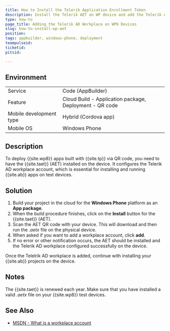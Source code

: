 ```yaml
---
title: How to Install the Telerik Application Enrollment Token
description: Install the Telerik AET on WP device and add the Telerik AD workplace.
type: how-to
page_title: Adding the Telerik AD Workplace on WP8 Devices
slug: how-to-install-wp-aet
position:
tags: appbuilder, windows-phone, deployment
teampulseid: 
ticketid:
pitsid:

---
```

                    
## Environment
<table>
  <tr>
    <td>Service</td>
    <td>Code (AppBuilder)</td>	
  </tr>
  <tr>
    <td>Feature</td>
    <td>Cloud Build - Application package, Deployment - QR code</td>	
  </tr>
  <tr>
    <td>Mobile development type</td>
    <td>Hybrid (Cordova app)</td>	
  </tr>
  <tr>
    <td>Mobile OS</td>
    <td>Windows Phone</td>	
  </tr> 
</table>

## Description
To deploy {{site.wp8}} apps built with {{site.tp}} via QR code, you need to have the {{site.taet}} (AET) installed on the device. It configures the Telerik AD workplace account, which is essential for installing and running {{site.ab}} apps on test devices.

## Solution
1. Build your project in the cloud for the **Windows Phone** platform as an **App package**.
1. When the build procedure finishes, click on the **Install** button for the {{site.taet}} (AET).
1. Scan the AET QR code with your device. This will download and then run the *.aetx* file on the physical device.
1. When asked if you want to add a workplace account, click **add**. 
1. If no error or other notification occurs, the AET should be installed and the Telerik AD workplace configured successfully on the device.

Once the Telelrik AD workplace is added, continue with installing your {{site.ab}} projects on the device.

## Notes
<!-- Optional -->
The {{site.taet}} is renewed each year. Make sure that you have installed a valid *.aetx* file on your {{site.wp8}} test devices.

## See Also
* [MSDN - What is a workplace account](http://www.windowsphone.com/en-us/how-to/wp8/accounts-and-billing/what-is-a-workplace-account)